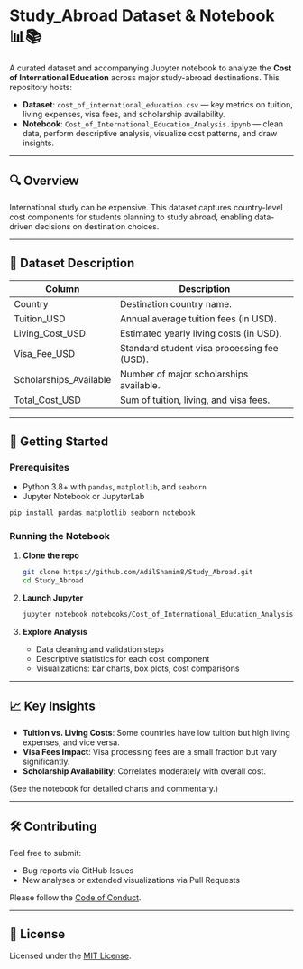 # Study_Abroad Dataset & Notebook 📊📚

A curated dataset and accompanying Jupyter notebook to analyze the **Cost of International Education** across major study-abroad destinations. This repository hosts:

* **Dataset**: `cost_of_international_education.csv` — key metrics on tuition, living expenses, visa fees, and scholarship availability.
* **Notebook**: `Cost_of_International_Education_Analysis.ipynb` — clean data, perform descriptive analysis, visualize cost patterns, and draw insights.

---

## 🔍 Overview 

International study can be expensive. This dataset captures country-level cost components for students planning to study abroad, enabling data-driven decisions on destination choices.

---

## 📝 Dataset Description 

| Column                  | Description                                 |
| ----------------------- | ------------------------------------------- |
| Country                 | Destination country name.                   |
| Tuition\_USD            | Annual average tuition fees (in USD).       |
| Living\_Cost\_USD       | Estimated yearly living costs (in USD).     |
| Visa\_Fee\_USD          | Standard student visa processing fee (USD). |
| Scholarships\_Available | Number of major scholarships available.     |
| Total\_Cost\_USD        | Sum of tuition, living, and visa fees.      |

---

## 🚀 Getting Started

### Prerequisites

* Python 3.8+ with `pandas`, `matplotlib`, and `seaborn`
* Jupyter Notebook or JupyterLab

```bash
pip install pandas matplotlib seaborn notebook
```

### Running the Notebook

1. **Clone the repo**

   ```bash
   git clone https://github.com/AdilShamim8/Study_Abroad.git
   cd Study_Abroad
   ```
2. **Launch Jupyter**

   ```bash
   jupyter notebook notebooks/Cost_of_International_Education_Analysis.ipynb
   ```
3. **Explore Analysis**

   * Data cleaning and validation steps
   * Descriptive statistics for each cost component
   * Visualizations: bar charts, box plots, cost comparisons

---

## 📈 Key Insights

* **Tuition vs. Living Costs**: Some countries have low tuition but high living expenses, and vice versa.
* **Visa Fees Impact**: Visa processing fees are a small fraction but vary significantly.
* **Scholarship Availability**: Correlates moderately with overall cost.

(See the notebook for detailed charts and commentary.)

---

## 🛠️ Contributing 

Feel free to submit:

* Bug reports via GitHub Issues
* New analyses or extended visualizations via Pull Requests

Please follow the [Code of Conduct](CODE_OF_CONDUCT.md).

---

## 📄 License 

Licensed under the [MIT License](LICENSE).
